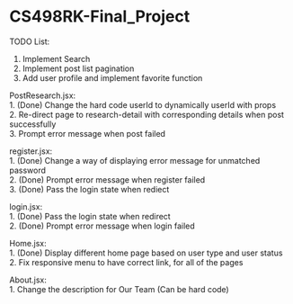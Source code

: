 # CS498RK-Final_Project

TODO List:

1. Implement Search
2. Implement post list pagination
3. Add user profile and implement favorite function

PostResearch.jsx:
	<br>1. (Done) Change the hard code userId to dynamically userId with props
	<br>2. Re-direct page to research-detail with corresponding details when post successfully
	<br>3. Prompt error message when post failed

register.jsx:
	<br>1. (Done) Change a way of displaying error message for unmatched password
	<br>2. (Done) Prompt error message when register failed
	<br>3. (Done) Pass the login state when rediect

login.jsx:
	<br>1. (Done) Pass the login state when redirect
	<br>2. (Done) Prompt error message when login failed

Home.jsx:
	<br>1. (Done) Display different home page based on user type and user status
	<br>2. Fix responsive menu to have correct link, for all of the pages

About.jsx:
	<br>1. Change the description for Our Team (Can be hard code)
